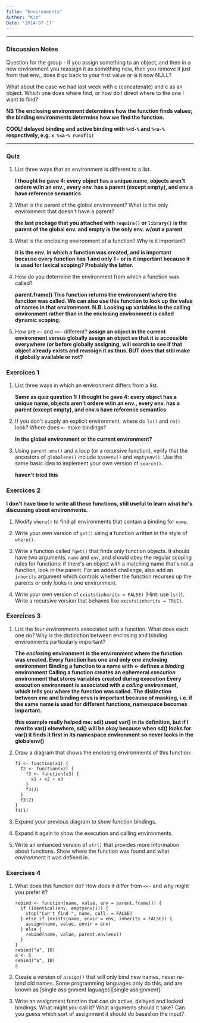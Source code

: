 ```yaml
---
Title: "Environments"
Author: "Kim"
Date: '2014-07-17'
---
```


***

### Discussion Notes

Question for the group - if you assign something to an object, and then in a new environment
you reassign it as something new, then you remove it just from that env., does it go back to your 
first value or is it now NULL?

What about the case we had last week with c (concatenate) and c as an object. Which one does where find, or how do I direct where to the one I want to find?

**NB The enclosing environment determines how the function finds values; the binding environments determine how we find the function.**

**COOL! delayed binding and active binding with `%<d-%` and `%<a-%` respectively, e.g. `x %<a-% runif(1)`**

***

### Quiz

1.  List three ways that an environment is different to a list.

	**I thought he gave 4: every object has a unique name, objects aren't ordere w/in an env., 
	every env. has a parent (except empty), and env.s have reference semantics**	

1.  What is the parent of the global environment? What is the only 
    environment that doesn't have a parent?
    
    **the last package that you attached with `require()` or `library()` is the parent of the global
    env. and empty is the only env. w/out a parent**
    
1.  What is the enclosing environment of a function? Why is it 
    important?
    
    **it is the env. in which a function was created, and is important because 
    every function has 1 and only 1 - or is it important because it is used for lexical scoping?
     Probably the latter.**

1.  How do you determine the environment from which a function was called?

	**parent.frame()  This function returns the environment where the function was called. 
	We can also use this function to look up the value of names in that environment. 
	  N.B. Looking up variables in the calling environment rather than in the enclosing 
	environment is called dynamic scoping.**

1.  How are `<-` and `<<-` different?
	**assign an object in the current environment versus globally assign an 
	object so that it is accessible everywhere (or before globally assigning, will
	 search to see if that object already exists and reassign it as thus. BUT does that 
	 still make it globally available or not?**

### Exercices 1

1.  List three ways in which an environment differs from a list.

	**Same as quiz question 1: I thought he gave 4: every object has a unique name, objects aren't ordere w/in an env., 
	every env. has a parent (except empty), and env.s have reference semantics**
	
1.  If you don't supply an explicit environment, where do `ls()` and `rm()`
    look? Where does `<-` make bindings?
    
    **In the global environment or the current environment?**

1.  Using `parent.env()` and a loop (or a recursive function), verify that the 
    ancestors of `globalenv()` include `baseenv()` and `emptyenv()`. Use the 
    same basic idea to implement your own version of `search()`.
    
    **haven't tried this**
    
### Exercices 2

**I don't have time to write all these functions, still useful to learn what he's discussing about environments.**

1.  Modify `where()` to find all environments that contain a binding for
    `name`.

1.  Write your own version of `get()` using a function written in the style 
    of `where()`.

1.  Write a function called `fget()` that finds only function objects. It 
    should have two arguments, `name` and `env`, and should obey the regular 
    scoping rules for functions: if there's an object with a matching name 
    that's not a function, look in the parent. For an added challenge, also 
    add an `inherits` argument which controls whether the function recurses up 
    the parents or only looks in one environment.

1.  Write your own version of `exists(inherits = FALSE)` (Hint: use `ls()`). 
    Write a recursive version that behaves like `exists(inherits = TRUE)`.
    
### Exercices 3

1.  List the four environments associated with a function. What does each one
    do? Why is the distinction between enclosing and binding environments
    particularly important?
    
    **The *enclosing* environment is the environment where the function was created. Every function has one and only one enclosing environment
    Binding a function to a name with <- defines a *binding* environment
    Calling a function creates an ephemeral *execution* environment that stores variables created during execution
    Every execution environment is associated with a *calling* environment, which tells you where the function was called.
     The distinction between enc and binding envs is important because of masking, i.e. if the same name
     is used for different functions, namespace becomes important.**
     
     **this example really helped me: sd() used var() in its definition, but if I rewrite
     var() elsewhere, sd() will be okay because when sd() looks for var() it finds it first 
     in its namespace environment so never looks in the globalenv()**
    
1.  Draw a diagram that shows the enclosing environments of this function:
    
    ```{r, eval = FALSE}
    f1 <- function(x1) {
      f2 <- function(x2) {
        f3 <- function(x3) {
          x1 + x2 + x3
        }
        f3(3)
      }
      f2(2)
    }
    f1(1)
    ```
    
1.  Expand your previous diagram to show function bindings.

1.  Expand it again to show the execution and calling environments.

1.  Write an enhanced version of `str()` that provides more information 
    about functions. Show where the function was found and what environment 
    it was defined in.
    
### Exercises 4

1.  What does this function do? How does it differ from `<<-` and why
    might you prefer it?
    
    ```{r, error = TRUE}
    rebind <- function(name, value, env = parent.frame()) {
      if (identical(env, emptyenv())) {
        stop("Can't find ", name, call. = FALSE)
      } else if (exists(name, envir = env, inherits = FALSE)) {
        assign(name, value, envir = env)
      } else {
        rebind(name, value, parent.env(env))
      }
    }
    rebind("a", 10)
    a <- 5
    rebind("a", 10)
    a
    ```

1.  Create a version of `assign()` that will only bind new names, never 
    re-bind old names. Some programming languages only do this, and are known 
    as [single assignment laguages][single assignment].

1.  Write an assignment function that can do active, delayed and locked 
    bindings. What might you call it? What arguments should it take? Can you 
    guess which sort of assignment it should do based on the input?

